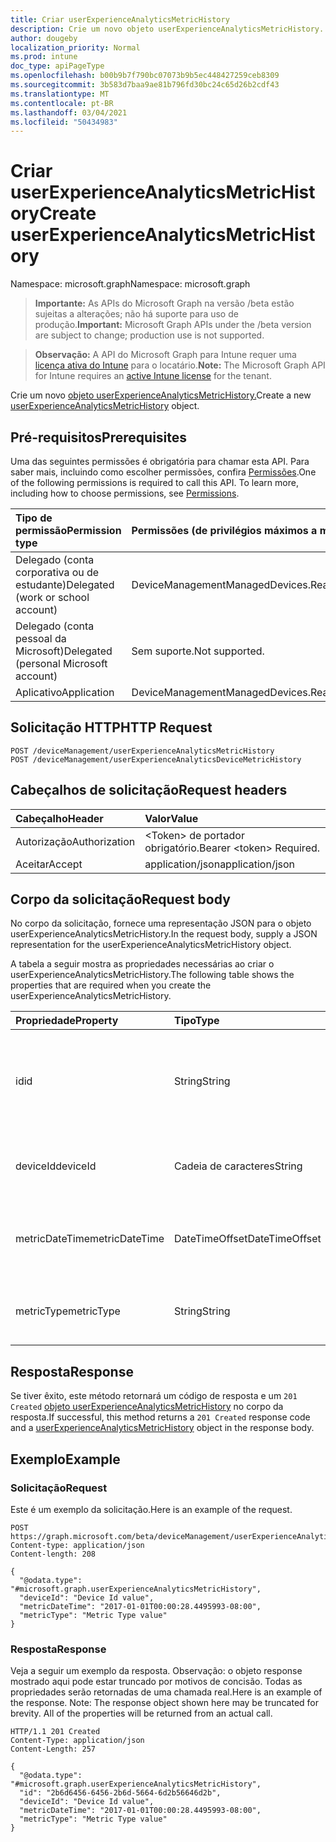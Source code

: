 ```yaml
---
title: Criar userExperienceAnalyticsMetricHistory
description: Crie um novo objeto userExperienceAnalyticsMetricHistory.
author: dougeby
localization_priority: Normal
ms.prod: intune
doc_type: apiPageType
ms.openlocfilehash: b00b9b7f790bc07073b9b5ec448427259ceb8309
ms.sourcegitcommit: 3b583d7baa9ae81b796fd30bc24c65d26b2cdf43
ms.translationtype: MT
ms.contentlocale: pt-BR
ms.lasthandoff: 03/04/2021
ms.locfileid: "50434983"
---
```

# <a name="create-userexperienceanalyticsmetrichistory"></a><span data-ttu-id="6bc8f-103">Criar userExperienceAnalyticsMetricHistory</span><span class="sxs-lookup"><span data-stu-id="6bc8f-103">Create userExperienceAnalyticsMetricHistory</span></span>

<span data-ttu-id="6bc8f-104">Namespace: microsoft.graph</span><span class="sxs-lookup"><span data-stu-id="6bc8f-104">Namespace: microsoft.graph</span></span>

> <span data-ttu-id="6bc8f-105">**Importante:** As APIs do Microsoft Graph na versão /beta estão sujeitas a alterações; não há suporte para uso de produção.</span><span class="sxs-lookup"><span data-stu-id="6bc8f-105">**Important:** Microsoft Graph APIs under the /beta version are subject to change; production use is not supported.</span></span>

> <span data-ttu-id="6bc8f-106">**Observação:** A API do Microsoft Graph para Intune requer uma [licença ativa do Intune](https://go.microsoft.com/fwlink/?linkid=839381) para o locatário.</span><span class="sxs-lookup"><span data-stu-id="6bc8f-106">**Note:** The Microsoft Graph API for Intune requires an [active Intune license](https://go.microsoft.com/fwlink/?linkid=839381) for the tenant.</span></span>

<span data-ttu-id="6bc8f-107">Crie um novo [objeto userExperienceAnalyticsMetricHistory.](../resources/intune-devices-userexperienceanalyticsmetrichistory.md)</span><span class="sxs-lookup"><span data-stu-id="6bc8f-107">Create a new [userExperienceAnalyticsMetricHistory](../resources/intune-devices-userexperienceanalyticsmetrichistory.md) object.</span></span>

## <a name="prerequisites"></a><span data-ttu-id="6bc8f-108">Pré-requisitos</span><span class="sxs-lookup"><span data-stu-id="6bc8f-108">Prerequisites</span></span>
<span data-ttu-id="6bc8f-p101">Uma das seguintes permissões é obrigatória para chamar esta API. Para saber mais, incluindo como escolher permissões, confira [Permissões](/graph/permissions-reference).</span><span class="sxs-lookup"><span data-stu-id="6bc8f-p101">One of the following permissions is required to call this API. To learn more, including how to choose permissions, see [Permissions](/graph/permissions-reference).</span></span>

|<span data-ttu-id="6bc8f-111">Tipo de permissão</span><span class="sxs-lookup"><span data-stu-id="6bc8f-111">Permission type</span></span>|<span data-ttu-id="6bc8f-112">Permissões (de privilégios máximos a mínimos)</span><span class="sxs-lookup"><span data-stu-id="6bc8f-112">Permissions (from most to least privileged)</span></span>|
|:---|:---|
|<span data-ttu-id="6bc8f-113">Delegado (conta corporativa ou de estudante)</span><span class="sxs-lookup"><span data-stu-id="6bc8f-113">Delegated (work or school account)</span></span>|<span data-ttu-id="6bc8f-114">DeviceManagementManagedDevices.ReadWrite.All</span><span class="sxs-lookup"><span data-stu-id="6bc8f-114">DeviceManagementManagedDevices.ReadWrite.All</span></span>|
|<span data-ttu-id="6bc8f-115">Delegado (conta pessoal da Microsoft)</span><span class="sxs-lookup"><span data-stu-id="6bc8f-115">Delegated (personal Microsoft account)</span></span>|<span data-ttu-id="6bc8f-116">Sem suporte.</span><span class="sxs-lookup"><span data-stu-id="6bc8f-116">Not supported.</span></span>|
|<span data-ttu-id="6bc8f-117">Aplicativo</span><span class="sxs-lookup"><span data-stu-id="6bc8f-117">Application</span></span>|<span data-ttu-id="6bc8f-118">DeviceManagementManagedDevices.ReadWrite.All</span><span class="sxs-lookup"><span data-stu-id="6bc8f-118">DeviceManagementManagedDevices.ReadWrite.All</span></span>|

## <a name="http-request"></a><span data-ttu-id="6bc8f-119">Solicitação HTTP</span><span class="sxs-lookup"><span data-stu-id="6bc8f-119">HTTP Request</span></span>
<!-- {
  "blockType": "ignored"
}
-->
``` http
POST /deviceManagement/userExperienceAnalyticsMetricHistory
POST /deviceManagement/userExperienceAnalyticsDeviceMetricHistory
```

## <a name="request-headers"></a><span data-ttu-id="6bc8f-120">Cabeçalhos de solicitação</span><span class="sxs-lookup"><span data-stu-id="6bc8f-120">Request headers</span></span>
|<span data-ttu-id="6bc8f-121">Cabeçalho</span><span class="sxs-lookup"><span data-stu-id="6bc8f-121">Header</span></span>|<span data-ttu-id="6bc8f-122">Valor</span><span class="sxs-lookup"><span data-stu-id="6bc8f-122">Value</span></span>|
|:---|:---|
|<span data-ttu-id="6bc8f-123">Autorização</span><span class="sxs-lookup"><span data-stu-id="6bc8f-123">Authorization</span></span>|<span data-ttu-id="6bc8f-124">&lt;Token&gt; de portador obrigatório.</span><span class="sxs-lookup"><span data-stu-id="6bc8f-124">Bearer &lt;token&gt; Required.</span></span>|
|<span data-ttu-id="6bc8f-125">Aceitar</span><span class="sxs-lookup"><span data-stu-id="6bc8f-125">Accept</span></span>|<span data-ttu-id="6bc8f-126">application/json</span><span class="sxs-lookup"><span data-stu-id="6bc8f-126">application/json</span></span>|

## <a name="request-body"></a><span data-ttu-id="6bc8f-127">Corpo da solicitação</span><span class="sxs-lookup"><span data-stu-id="6bc8f-127">Request body</span></span>
<span data-ttu-id="6bc8f-128">No corpo da solicitação, fornece uma representação JSON para o objeto userExperienceAnalyticsMetricHistory.</span><span class="sxs-lookup"><span data-stu-id="6bc8f-128">In the request body, supply a JSON representation for the userExperienceAnalyticsMetricHistory object.</span></span>

<span data-ttu-id="6bc8f-129">A tabela a seguir mostra as propriedades necessárias ao criar o userExperienceAnalyticsMetricHistory.</span><span class="sxs-lookup"><span data-stu-id="6bc8f-129">The following table shows the properties that are required when you create the userExperienceAnalyticsMetricHistory.</span></span>

|<span data-ttu-id="6bc8f-130">Propriedade</span><span class="sxs-lookup"><span data-stu-id="6bc8f-130">Property</span></span>|<span data-ttu-id="6bc8f-131">Tipo</span><span class="sxs-lookup"><span data-stu-id="6bc8f-131">Type</span></span>|<span data-ttu-id="6bc8f-132">Descrição</span><span class="sxs-lookup"><span data-stu-id="6bc8f-132">Description</span></span>|
|:---|:---|:---|
|<span data-ttu-id="6bc8f-133">id</span><span class="sxs-lookup"><span data-stu-id="6bc8f-133">id</span></span>|<span data-ttu-id="6bc8f-134">String</span><span class="sxs-lookup"><span data-stu-id="6bc8f-134">String</span></span>|<span data-ttu-id="6bc8f-135">O identificador exclusivo do histórico métrico de análise da experiência do usuário.</span><span class="sxs-lookup"><span data-stu-id="6bc8f-135">The unique identifier of the user experience analytics metric history.</span></span>|
|<span data-ttu-id="6bc8f-136">deviceId</span><span class="sxs-lookup"><span data-stu-id="6bc8f-136">deviceId</span></span>|<span data-ttu-id="6bc8f-137">Cadeia de caracteres</span><span class="sxs-lookup"><span data-stu-id="6bc8f-137">String</span></span>|<span data-ttu-id="6bc8f-138">A ID do dispositivo de análise de experiência do usuário.</span><span class="sxs-lookup"><span data-stu-id="6bc8f-138">The user experience analytics device id.</span></span>|
|<span data-ttu-id="6bc8f-139">metricDateTime</span><span class="sxs-lookup"><span data-stu-id="6bc8f-139">metricDateTime</span></span>|<span data-ttu-id="6bc8f-140">DateTimeOffset</span><span class="sxs-lookup"><span data-stu-id="6bc8f-140">DateTimeOffset</span></span>|<span data-ttu-id="6bc8f-141">A data de data métrica da análise da experiência do usuário.</span><span class="sxs-lookup"><span data-stu-id="6bc8f-141">The user experience analytics metric date time.</span></span>|
|<span data-ttu-id="6bc8f-142">metricType</span><span class="sxs-lookup"><span data-stu-id="6bc8f-142">metricType</span></span>|<span data-ttu-id="6bc8f-143">String</span><span class="sxs-lookup"><span data-stu-id="6bc8f-143">String</span></span>|<span data-ttu-id="6bc8f-144">O tipo métrico de análise de experiência do usuário.</span><span class="sxs-lookup"><span data-stu-id="6bc8f-144">The user experience analytics metric type.</span></span>|



## <a name="response"></a><span data-ttu-id="6bc8f-145">Resposta</span><span class="sxs-lookup"><span data-stu-id="6bc8f-145">Response</span></span>
<span data-ttu-id="6bc8f-146">Se tiver êxito, este método retornará um código de resposta e um `201 Created` [objeto userExperienceAnalyticsMetricHistory](../resources/intune-devices-userexperienceanalyticsmetrichistory.md) no corpo da resposta.</span><span class="sxs-lookup"><span data-stu-id="6bc8f-146">If successful, this method returns a `201 Created` response code and a [userExperienceAnalyticsMetricHistory](../resources/intune-devices-userexperienceanalyticsmetrichistory.md) object in the response body.</span></span>

## <a name="example"></a><span data-ttu-id="6bc8f-147">Exemplo</span><span class="sxs-lookup"><span data-stu-id="6bc8f-147">Example</span></span>

### <a name="request"></a><span data-ttu-id="6bc8f-148">Solicitação</span><span class="sxs-lookup"><span data-stu-id="6bc8f-148">Request</span></span>
<span data-ttu-id="6bc8f-149">Este é um exemplo da solicitação.</span><span class="sxs-lookup"><span data-stu-id="6bc8f-149">Here is an example of the request.</span></span>
``` http
POST https://graph.microsoft.com/beta/deviceManagement/userExperienceAnalyticsMetricHistory
Content-type: application/json
Content-length: 208

{
  "@odata.type": "#microsoft.graph.userExperienceAnalyticsMetricHistory",
  "deviceId": "Device Id value",
  "metricDateTime": "2017-01-01T00:00:28.4495993-08:00",
  "metricType": "Metric Type value"
}
```

### <a name="response"></a><span data-ttu-id="6bc8f-150">Resposta</span><span class="sxs-lookup"><span data-stu-id="6bc8f-150">Response</span></span>
<span data-ttu-id="6bc8f-p102">Veja a seguir um exemplo da resposta. Observação: o objeto response mostrado aqui pode estar truncado por motivos de concisão. Todas as propriedades serão retornadas de uma chamada real.</span><span class="sxs-lookup"><span data-stu-id="6bc8f-p102">Here is an example of the response. Note: The response object shown here may be truncated for brevity. All of the properties will be returned from an actual call.</span></span>
``` http
HTTP/1.1 201 Created
Content-Type: application/json
Content-Length: 257

{
  "@odata.type": "#microsoft.graph.userExperienceAnalyticsMetricHistory",
  "id": "2b6d6456-6456-2b6d-5664-6d2b56646d2b",
  "deviceId": "Device Id value",
  "metricDateTime": "2017-01-01T00:00:28.4495993-08:00",
  "metricType": "Metric Type value"
}
```





